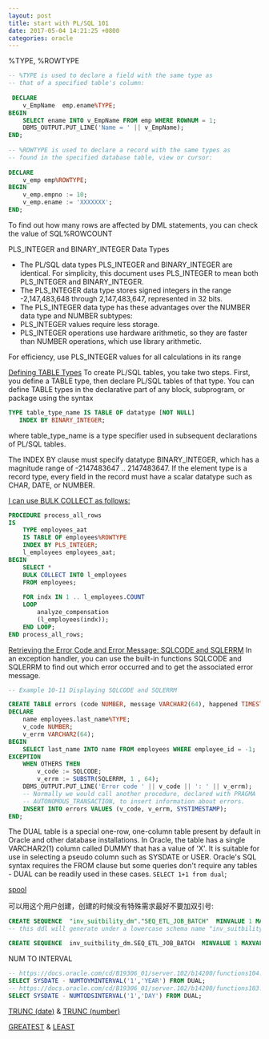```yaml
---
layout: post
title: start with PL/SQL 101
date: 2017-05-04 14:21:25 +0800
categories: oracle
---
```


%TYPE, %ROWTYPE
``` sql
-- %TYPE is used to declare a field with the same type as 
-- that of a specified table's column: 
 
 DECLARE
    v_EmpName  emp.ename%TYPE;
BEGIN
    SELECT ename INTO v_EmpName FROM emp WHERE ROWNUM = 1;
    DBMS_OUTPUT.PUT_LINE('Name = ' || v_EmpName);
END;
            
-- %ROWTYPE is used to declare a record with the same types as 
-- found in the specified database table, view or cursor: 
              
DECLARE
    v_emp emp%ROWTYPE;
BEGIN
    v_emp.empno := 10;
    v_emp.ename := 'XXXXXXX';
END;
```

To find out how many rows are affected by DML statements, you can check the value of SQL%ROWCOUNT

PLS_INTEGER and BINARY_INTEGER Data Types
- The PL/SQL data types PLS_INTEGER and BINARY_INTEGER are identical. For simplicity, this document uses PLS_INTEGER to mean both PLS_INTEGER and BINARY_INTEGER.
- The PLS_INTEGER data type stores signed integers in the range -2,147,483,648 through 2,147,483,647, represented in 32 bits.
- The PLS_INTEGER data type has these advantages over the NUMBER data type and NUMBER subtypes:
- PLS_INTEGER values require less storage.
- PLS_INTEGER operations use hardware arithmetic, so they are faster than NUMBER operations, which use library arithmetic.

For efficiency, use PLS_INTEGER values for all calculations in its range

[Defining TABLE Types](https://docs.oracle.com/cd/A57673_01/DOC/server/doc/PLS23/ch4.htm)
To create PL/SQL tables, you take two steps. First, you define a TABLE type, then declare PL/SQL tables of that type. You can define TABLE types in the declarative part of any block, subprogram, or package using the syntax
``` sql
TYPE table_type_name IS TABLE OF datatype [NOT NULL]
   INDEX BY BINARY_INTEGER;
```
where table_type_name is a type specifier used in subsequent declarations of PL/SQL tables.

The INDEX BY clause must specify datatype BINARY_INTEGER, which has a magnitude range of -2147483647 .. 2147483647. If the element type is a record type, every field in the record must have a scalar datatype such as CHAR, DATE, or NUMBER.


[I can use BULK COLLECT as follows:](http://www.oracle.com/technetwork/issue-archive/2008/08-mar/o28plsql-095155.html)
``` sql
PROCEDURE process_all_rows
IS
    TYPE employees_aat 
    IS TABLE OF employees%ROWTYPE
    INDEX BY PLS_INTEGER;
    l_employees employees_aat;
BEGIN
    SELECT *
    BULK COLLECT INTO l_employees
    FROM employees;
                                 
    FOR indx IN 1 .. l_employees.COUNT 
    LOOP
        analyze_compensation 
        (l_employees(indx));
    END LOOP;
END process_all_rows;
```

[Retrieving the Error Code and Error Message: SQLCODE and SQLERRM](https://docs.oracle.com/cd/B19306_01/appdev.102/b14261/errors.htm#CJAJBAJG)
In an exception handler, you can use the built-in functions SQLCODE and SQLERRM to find out which error occurred and to get the associated error message.
``` sql
-- Example 10-11 Displaying SQLCODE and SQLERRM

CREATE TABLE errors (code NUMBER, message VARCHAR2(64), happened TIMESTAMP);
DECLARE
    name employees.last_name%TYPE;
    v_code NUMBER;
    v_errm VARCHAR2(64);
BEGIN
    SELECT last_name INTO name FROM employees WHERE employee_id = -1;
EXCEPTION
    WHEN OTHERS THEN
        v_code := SQLCODE;
        v_errm := SUBSTR(SQLERRM, 1 , 64);
    DBMS_OUTPUT.PUT_LINE('Error code ' || v_code || ': ' || v_errm);
    -- Normally we would call another procedure, declared with PRAGMA
    -- AUTONOMOUS_TRANSACTION, to insert information about errors.
    INSERT INTO errors VALUES (v_code, v_errm, SYSTIMESTAMP);
END;
```

The DUAL table is a special one-row, one-column table present by default in Oracle and other database installations. In Oracle, the table has a single VARCHAR2(1) column called DUMMY that has a value of 'X'. It is suitable for use in selecting a pseudo column such as SYSDATE or USER.
Oracle's SQL syntax requires the FROM clause but some queries don't require any tables - DUAL can be readily used in these cases.
`SELECT 1+1 from dual`;

[spool](https://docs.oracle.com/cd/E12825_01/epm.111/esb_techref/frameset.htm?maxl_commands_spool.htm)

可以用这个用户创建，创建的时候没有特殊需求最好不要加双引号:
``` sql
CREATE SEQUENCE  "inv_suitbility_dm"."SEQ_ETL_JOB_BATCH"  MINVALUE 1 MAXVALUE 9999999;
-- this ddl will generate under a lowercase schema name "inv_suitbility_dm"

CREATE SEQUENCE  inv_suitbility_dm.SEQ_ETL_JOB_BATCH  MINVALUE 1 MAXVALUE 9999999;
```

NUM TO INTERVAL
``` sql
-- https://docs.oracle.com/cd/B19306_01/server.102/b14200/functions104.htm
SELECT SYSDATE - NUMTOYMINTERVAL('1','YEAR') FROM DUAL;
-- https://docs.oracle.com/cd/B19306_01/server.102/b14200/functions103.htm
SELECT SYSDATE - NUMTODSINTERVAL('1','DAY') FROM DUAL;
```

[TRUNC (date)](https://docs.oracle.com/cd/B19306_01/server.102/b14200/functions201.htm) & [TRUNC (number)](https://docs.oracle.com/cd/B19306_01/server.102/b14200/functions200.htm)

[GREATEST](https://docs.oracle.com/cd/B19306_01/server.102/b14200/functions060.htm) & [LEAST](https://docs.oracle.com/cd/B19306_01/server.102/b14200/functions075.htm)

